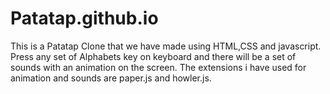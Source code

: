# Patatap.github.io
This is a Patatap Clone that we have made using HTML,CSS and javascript.
Press any set of Alphabets key on keyboard and there will be a set of sounds with an animation on the screen.
The extensions i have used for animation and sounds are paper.js and howler.js.
